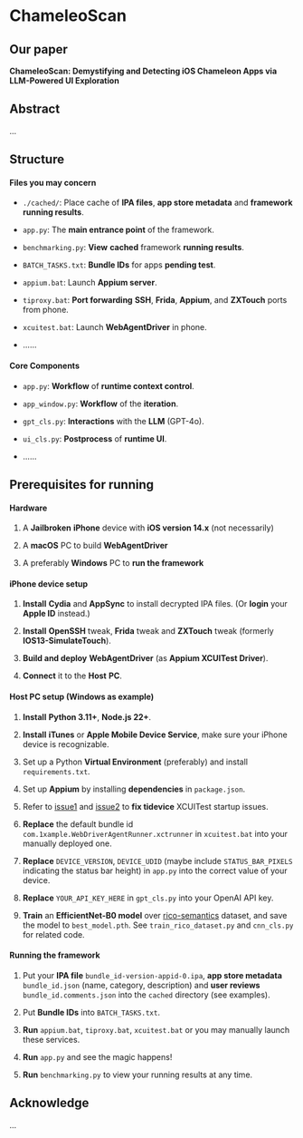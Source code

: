 # ChameleoScan



## Our paper

**ChameleoScan: Demystifying and Detecting iOS Chameleon Apps via LLM-Powered UI Exploration**



## Abstract

...



## Structure

#### Files you may concern

- ```./cached/```: Place cache of **IPA files**, **app store metadata** and **framework running results**.

- ```app.py```: The **main entrance point** of the framework.
- ```benchmarking.py```: **View** **cached** framework **running results**.
- ```BATCH_TASKS.txt```: **Bundle IDs** for apps **pending test**.
- ```appium.bat```: Launch **Appium server**.
- ```tiproxy.bat```: **Port forwarding** **SSH**, **Frida**,  **Appium**, and **ZXTouch** ports from phone.
- ```xcuitest.bat```: Launch **WebAgentDriver** in phone.
- ......

#### Core Components

- ```app.py```: **Workflow** of **runtime context control**.

- ```app_window.py```: **Workflow** of the **iteration**.
- ```gpt_cls.py```: **Interactions** with the **LLM** (GPT-4o).
- ```ui_cls.py```: **Postprocess** of **runtime UI**.
- ......



## Prerequisites for running

#### Hardware

1. A **Jailbroken** **iPhone** device with **iOS version 14.x** (not necessarily)

2. A **macOS** PC to build **WebAgentDriver**
3. A preferably **Windows** PC to **run the framework**

#### iPhone device setup

1. **Install** **Cydia** and **AppSync** to install decrypted IPA files. (Or **login** your **Apple ID** instead.)

2. **Install** **OpenSSH** tweak, **Frida** tweak and **ZXTouch** tweak (formerly **IOS13-SimulateTouch**).
3. **Build and deploy** **WebAgentDriver** (as **Appium XCUITest Driver**).
4. **Connect** it to the **Host** **PC**.

#### Host PC setup (Windows as example)

1. **Install** **Python 3.11+**, **Node.js 22+**.

2. **Install** **iTunes** or **Apple Mobile Device Service**, make sure your iPhone device is recognizable.
3. Set up a Python **Virtual Environment** (preferably) and install ```requirements.txt```.
4. Set up **Appium** by installing **dependencies** in ```package.json```.
5. Refer to [issue1](https://github.com/alibaba/tidevice/issues/277#issuecomment-1757065698) and [issue2](https://github.com/alibaba/tidevice/issues/377) to **fix tidevice** XCUITest startup issues.
6. **Replace** the default bundle id ```com.1xample.WebDriverAgentRunner.xctrunner``` in ```xcuitest.bat``` into your manually deployed one.
7. **Replace** ```DEVICE_VERSION```, ```DEVICE_UDID``` (maybe include ```STATUS_BAR_PIXELS``` indicating the status bar height) in ```app.py``` into the correct value of your device.
8. **Replace** ```YOUR_API_KEY_HERE``` in ```gpt_cls.py``` into your OpenAI API key.
9. **Train** an **EfficientNet-B0 model** over [rico-semantics](https://github.com/google-research-datasets/rico_semantics/) dataset, and save the model to ```best_model.pth```. See ```train_rico_dataset.py``` and ```cnn_cls.py``` for related code.

#### Running the framework

1. Put your **IPA file** ```bundle_id-version-appid-0.ipa```, **app store metadata** ```bundle_id.json``` (name, category, description) and **user reviews** ```bundle_id.comments.json``` into the ```cached``` directory (see examples).

2. Put **Bundle IDs** into ```BATCH_TASKS.txt```.
3. **Run** ```appium.bat```, ```tiproxy.bat```, ```xcuitest.bat``` or you may manually launch these services.
4. **Run** ```app.py``` and see the magic happens!
5. **Run** ```benchmarking.py``` to view your running results at any time.



## Acknowledge

...